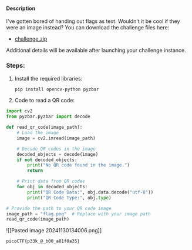 #### Description

I've gotten bored of handing out flags as text. Wouldn't it be cool if they were an image instead? You can download the challenge files here:

- [challenge.zip](https://artifacts.picoctf.net/c_atlas/3/challenge.zip)

Additional details will be available after launching your challenge instance.
### Steps:

1. Install the required libraries:
    ```bash
    pip install opencv-python pyzbar
    ```

2. Code to read a QR code:
```python
import cv2
from pyzbar.pyzbar import decode

def read_qr_code(image_path):
    # Load the image
    image = cv2.imread(image_path)

    # Decode QR codes in the image
    decoded_objects = decode(image)
    if not decoded_objects:
        print("No QR code found in the image.")
        return

    # Print data from QR codes
    for obj in decoded_objects:
        print("QR Code Data:", obj.data.decode("utf-8"))
        print("QR Code Type:", obj.type)

# Provide the path to your QR code image
image_path = "flag.png"  # Replace with your image path
read_qr_code(image_path)
```

![[Pasted image 20241130134006.png]]

```flag
picoCTF{p33k_@_b00_a81f0a35}
```
